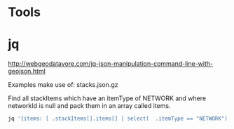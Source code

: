 Tools
===========

# jq

http://webgeodatavore.com/jq-json-manipulation-command-line-with-geojson.html

Examples make use of: stacks.json.gz

Find all stackItems which have an itemType of NETWORK and where networkId is null and pack them in an array called items.

```bash
jq '{items: [ .stackItems[].items[] | select(  .itemType == "NETWORK") | select( .networkId == null )]}'
```